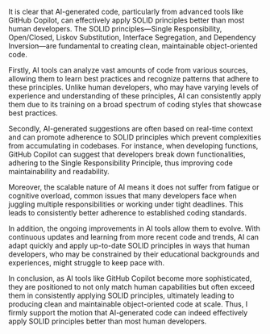 It is clear that AI-generated code, particularly from advanced tools like GitHub Copilot, can effectively apply SOLID principles better than most human developers. The SOLID principles—Single Responsibility, Open/Closed, Liskov Substitution, Interface Segregation, and Dependency Inversion—are fundamental to creating clean, maintainable object-oriented code. 

Firstly, AI tools can analyze vast amounts of code from various sources, allowing them to learn best practices and recognize patterns that adhere to these principles. Unlike human developers, who may have varying levels of experience and understanding of these principles, AI can consistently apply them due to its training on a broad spectrum of coding styles that showcase best practices. 

Secondly, AI-generated suggestions are often based on real-time context and can promote adherence to SOLID principles which prevent complexities from accumulating in codebases. For instance, when developing functions, GitHub Copilot can suggest that developers break down functionalities, adhering to the Single Responsibility Principle, thus improving code maintainability and readability. 

Moreover, the scalable nature of AI means it does not suffer from fatigue or cognitive overload, common issues that many developers face when juggling multiple responsibilities or working under tight deadlines. This leads to consistently better adherence to established coding standards. 

In addition, the ongoing improvements in AI tools allow them to evolve. With continuous updates and learning from more recent code and trends, AI can adapt quickly and apply up-to-date SOLID principles in ways that human developers, who may be constrained by their educational backgrounds and experiences, might struggle to keep pace with.

In conclusion, as AI tools like GitHub Copilot become more sophisticated, they are positioned to not only match human capabilities but often exceed them in consistently applying SOLID principles, ultimately leading to producing clean and maintainable object-oriented code at scale. Thus, I firmly support the motion that AI-generated code can indeed effectively apply SOLID principles better than most human developers.
